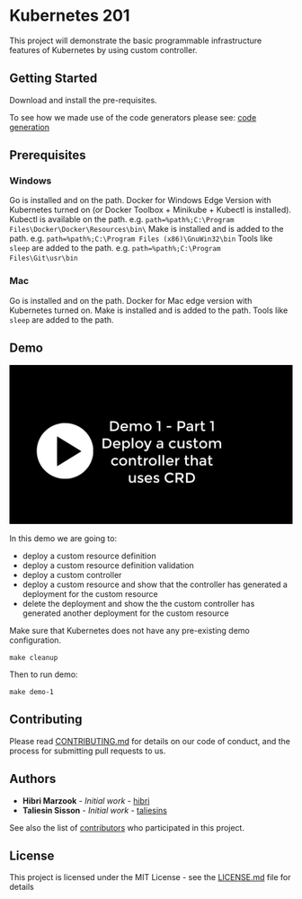 # Kubernetes 201

This project will demonstrate the basic programmable infrastructure features of Kubernetes by using custom controller.

## Getting Started

Download and install the pre-requisites.

To see how we made use of the code generators please see: [code generation](generate.md)

## Prerequisites

### Windows

Go is installed and on the path.
Docker for Windows Edge Version with Kubernetes turned on (or Docker Toolbox + Minikube + Kubectl is installed).
Kubectl is available on the path. e.g. `path=%path%;C:\Program Files\Docker\Docker\Resources\bin\`
Make is installed and is added to the path. e.g. `path=%path%;C:\Program Files (x86)\GnuWin32\bin`
Tools like `sleep` are added to the path. e.g. `path=%path%;C:\Program Files\Git\usr\bin`

### Mac

Go is installed and on the path.
Docker for Mac edge version with Kubernetes turned on.
Make is installed and is added to the path. 
Tools like `sleep` are added to the path.

## Demo

[![Watch the demo](/demo/Kubernetes-201_First_Frame.png?raw=true)](/demo/Kubernetes-201.mp4?raw=true)

In this demo we are going to:
* deploy a custom resource definition
* deploy a custom resource definition validation
* deploy a custom controller
* deploy a custom resource and show that the controller has generated a deployment for the custom resource
* delete the deployment and show the the custom controller has generated another deployment for the custom resource

Make sure that Kubernetes does not have any pre-existing demo configuration.

```
make cleanup
```

Then to run demo:

```
make demo-1
```

## Contributing

Please read [CONTRIBUTING.md](https://github.com/contino/kubernetes-201) for details on our code of conduct, and the process for submitting pull requests to us.

## Authors

* **Hibri Marzook** - *Initial work* - [hibri](https://github.com/hibri)
* **Taliesin Sisson** - *Initial work* - [taliesins](https://github.com/taliesins)

See also the list of [contributors](https://github.com/contino/kubernetes-201/contributors) who participated in this project.

## License

This project is licensed under the MIT License - see the [LICENSE.md](LICENSE.md) file for details

